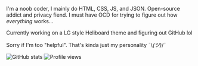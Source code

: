 <!--
**A-Guest19/A-Guest19** is a ✨ _special_ ✨ repository because its `README.md` (this file) appears on your GitHub profile.

Here are some ideas to get you started:
- 🔭 I’m currently working on ...
- 🌱 I’m currently learning ...
- 👯 I’m looking to collaborate on ...
- 🤔 I’m looking for help with ...
- 💬 Ask me about ...
- 📫 How to reach me: ...
- ⚡ Fun fact: ...
-->

I'm a noob coder, I mainly do HTML, CSS, JS, and JSON. Open-source addict and privacy fiend. I must have OCD for trying to figure out how *everything* works...

Currently working on a LG style Heliboard theme and figuring out GitHub lol

Sorry if I'm too "helpful". That's kinda just my personality ¯\\_(ツ)_/¯


![GitHub stats](https://github-readme-stats.vercel.app/api?username=A-Guest19&show_icons=true&theme=default)
![Profile views](https://komarev.com/ghpvc/?username=A-Guest19&color=blue)
